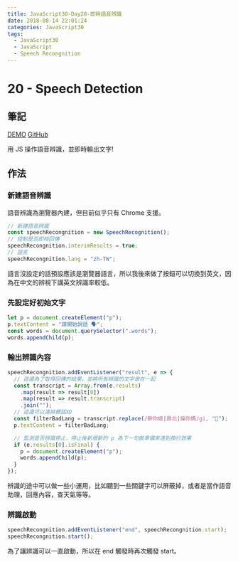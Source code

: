```yaml
---
title: JavaScript30-Day20-即時語音辨識
date: 2018-08-14 22:01:24
categories: JavaScript30
tags:
  - JavaScript30
  - JavaScript
  - Speech Recongnition
---
```


# 20 - Speech Detection

## 筆記

[DEMO](https://weiyuan1993.github.io/JavaScript30/20-Speech-Detection)
[GitHub](https://github.com/weiyuan1993/JavaScript30/tree/master/20-Speech-Detection)

用 JS 操作語音辨識，並即時輸出文字!

<!--more-->

## 作法

### 新建語音辨識

語音辨識為瀏覽器內建，但目前似乎只有 Chrome 支援。

```javascript
// 新建語音辨識
const speechRecongnition = new SpeechRecognition();
// 控制是否即時回傳
speechRecongnition.interimResults = true;
// 語言
speechRecongnition.lang = "zh-TW";
```

語言沒設定的話預設應該是瀏覽器語言，所以我後來做了按鈕可以切換到英文，因為在中文的辨視下講英文辨識率較低。

### 先設定好初始文字

```javascript
let p = document.createElement("p");
p.textContent = "請開始說話 🗣";
const words = document.querySelector(".words");
words.appendChild(p);
```

### 輸出辨識內容

```javascript
speechRecongnition.addEventListener("result", e => {
  // 這邊為了取得回傳的結果，並將所有辨識的文字串在一起
  const transcript = Array.from(e.results)
    .map(result => result[0])
    .map(result => result.transcript)
    .join("");
  // 這邊可以濾掉髒話XD
  const filterBadLang = transcript.replace(/幹你娘|靠北|操你媽/gi, "💩");
  p.textContent = filterBadLang;

  // 監測是否辨識停止，停止後新增新的 p 為下一句做準備來達到換行效果
  if (e.results[0].isFinal) {
    p = document.createElement("p");
    words.appendChild(p);
  }
});
```

辨識的途中可以做一些小運用，比如聽到一些關鍵字可以屏蔽掉，或者是當作語音助理，回應內容，查天氣等等。

### 辨識啟動

```javascript
speechRecongnition.addEventListener("end", speechRecongnition.start);
speechRecongnition.start();
```

為了讓辨識可以一直啟動，所以在 end 觸發時再次觸發 start。
